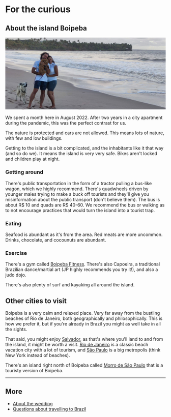 # For the curious

## About the island Boipeba

![Alice, JP, our dog Choco, and an island dog, standing on the beach in front of some palm trees](cueira.jpg)

We spent a month here in August 2022. After two years in a city apartment during the pandemic, this was the perfect contrast for us.

The nature is protected and cars are not allowed. This means lots of nature, with few and low buildings.

Getting to the island is a bit complicated, and the inhabitants like it that way (and so do we). It means the island is very very safe. Bikes aren't locked and children play at night.

### Getting around

There's public transportation in the form of a tractor pulling a bus-like wagon, which we highly recommend. There's quadwheels driven by younger males trying to make a buck off tourists and they'll give you misinformation about the public transport (don't believe them). The bus is about R$ 10 and quads are R$ 40-60. We recommend the bus or walking as to not encourage practices that would turn the island into a tourist trap.

### Eating

Seafood is abundant as it's from the area. Red meats are more uncommon. Drinks, chocolate, and cocounuts are abundant.

### Exercise

There's a gym called [Boipeba Fitness](https://goo.gl/maps/PPJTtQqsn2MwvTTx8). There's also Capoeira, a traditional Brazilian dance/martial art (JP highly recommends you try it!), and also a judo dojo.

There's also plenty of surf and kayaking all around the island.

## Other cities to visit

Boipeba is a very calm and relaxed place. Very far away from the bustling beaches of Rio de Janeiro, both geographically and philosophically. This is how we prefer it, but if you're already in Brazil you might as well take in all the sights.

That said, you might enjoy [Salvador](https://goo.gl/maps/LvDTy5tyLkEC2b6k9), as that's where you'll land to and from the island, it might be worth a visit. [Rio de Janeiro](https://goo.gl/maps/k35Ho4341TNuYpqLA) is a classic beach vacation city with a lot of tourism, and [São Paulo](https://goo.gl/maps/bB9CaLBcejaA1oxU7) is a big metropolis (think New York instead of beaches).

There's an island right north of Boipeba called [Morro de São Paulo](https://goo.gl/maps/KG241Fdvn6Fk2UyH9) that is a touristy version of Boipeba.

---

## More

* [About the wedding](README.md)
* [Questions about travelling to Brazil](FAQ.md)
